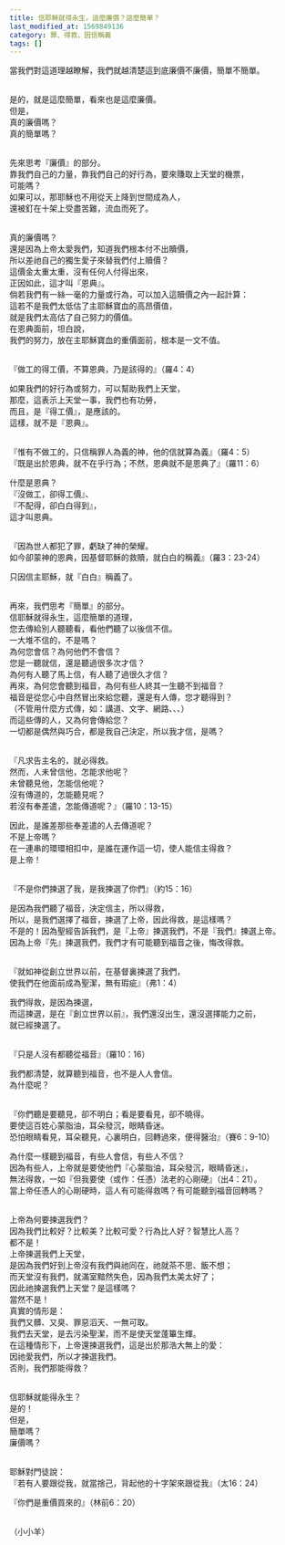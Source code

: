 ```yaml
---
title: 信耶穌就得永生，這麼廉價？這麼簡單？
last_modified_at: 1569849136
category: 罪、得救、因信稱義
tags: []
---
```


<p>當我們對這道理越瞭解，我們就越清楚這到底廉價不廉價，簡單不簡單。</p>
<p><br/>
是的，就是這麼簡單，看來也是這麼廉價。<br/>
但是，<br/>
真的廉價嗎？<br/>
真的簡單嗎？</p>
<p><br/>
先來思考『廉價』的部分。<br/>
靠我們自己的力量，靠我們自己的好行為，要來賺取上天堂的機票，<br/>
可能嗎？<br/>
如果可以，那耶穌也不用從天上降到世間成為人，<br/>
還被釘在十架上受盡苦難，流血而死了。</p>
<p><br/>
真的廉價嗎？<br/>
還是因為上帝太愛我們，知道我們根本付不出贖價，<br/>
所以差祂自己的獨生愛子來替我們付上贖價？<br/>
這價金太重太重，沒有任何人付得出來，<br/>
正因如此，這才叫『恩典』。<br/>
倘若我們有一絲一毫的力量或行為，可以加入這贖價之內一起計算：<br/>
這若不是我們太低估了主耶穌寶血的高昂價值，<br/>
就是我們太高估了自己努力的價值。<br/>
在恩典面前，坦白說，<br/>
我們的努力，放在主耶穌寶血的重價面前，根本是一文不值。</p>
<p><br/>
『做工的得工價，不算恩典，乃是該得的』（羅4：4）</p>
<p>如果我們的好行為或努力，可以幫助我們上天堂，<br/>
那麼，這表示上天堂一事，我們也有功勞，<br/>
而且，是『得工價』，是應該的。<br/>
這樣，就不是『恩典』。</p>
<p><br/>
『惟有不做工的，只信稱罪人為義的神，他的信就算為義』（羅4：5）<br/>
『既是出於恩典，就不在乎行為；不然，恩典就不是恩典了』（羅11：6）</p>
<p>什麼是恩典？<br/>
『沒做工，卻得工價』、<br/>
『不配得，卻白白得到』，<br/>
這才叫恩典。</p>
<p><br/>
『因為世人都犯了罪，虧缺了神的榮耀。<br/>
如今卻蒙神的恩典，因基督耶穌的救贖，就白白的稱義』（羅3：23-24）</p>
<p>只因信主耶穌，就『白白』稱義了。</p>
<p><br/>
再來，我們思考『簡單』的部分。<br/>
信耶穌就得永生，這麼簡單的道理，<br/>
您去傳給別人聽聽看，看他們聽了以後信不信。<br/>
一大堆不信的，不是嗎？<br/>
為何您會信？為何他們不會信？<br/>
您是一聽就信，還是聽過很多次才信？<br/>
為何有人聽了馬上信，有人聽了過很久才信？<br/>
再來，為何您會聽到福音，為何有些人終其一生聽不到福音？<br/>
福音是從您心中自然冒出來給您聽，還是有人傳，您才聽得到？<br/>
（不管用什麼方式傳，如：講道、文字、網路、、、）<br/>
而這些傳的人，又為何會傳給您？<br/>
一切都是偶然與巧合，都是我自己決定，所以我才信，是嗎？</p>
<p><br/>
『凡求告主名的，就必得救。<br/>
然而，人未曾信他，怎能求他呢？<br/>
未曾聽見他，怎能信他呢？<br/>
沒有傳道的，怎能聽見呢？<br/>
若沒有奉差遣，怎能傳道呢？』（羅10：13-15）</p>
<p>因此，是誰差那些奉差遣的人去傳道呢？<br/>
不是上帝嗎？<br/>
在一連串的環環相扣中，是誰在運作這一切，使人能信主得救？<br/>
是上帝！</p>
<p><br/>
『不是你們揀選了我，是我揀選了你們』（約15：16）</p>
<p>是因為我們聽了福音，決定信主，所以得救，<br/>
所以，是我們選擇了福音，揀選了上帝，因此得救，是這樣嗎？<br/>
不是的！因為聖經告訴我們，是『上帝』揀選我們，不是『我們』揀選上帝。<br/>
因為上帝『先』揀選我們，我們才有可能聽到福音之後，悔改得救。</p>
<p><br/>
『就如神從創立世界以前，在基督裏揀選了我們，<br/>
使我們在他面前成為聖潔，無有瑕疵』（弗1：4）</p>
<p>我們得救，是因為揀選，<br/>
而這揀選，是在『創立世界以前』，我們還沒出生，還沒選擇能力之前，<br/>
就已經揀選了。</p>
<p><br/>
『只是人沒有都聽從福音』（羅10：16）</p>
<p>我們都清楚，就算聽到福音，也不是人人會信。<br/>
為什麼呢？</p>
<p><br/>
『你們聽是要聽見，卻不明白；看是要看見，卻不曉得。<br/>
要使這百姓心蒙脂油，耳朵發沉，眼睛昏迷。<br/>
恐怕眼睛看見，耳朵聽見，心裏明白，回轉過來，便得醫治』（賽6：9-10）</p>
<p>為什麼一樣聽到福音，有些人會信，有些人不信？<br/>
因為有些人，上帝就是要使他們『心蒙脂油，耳朵發沉，眼睛昏迷』，<br/>
無法得救，一如『但我要使（或作：任憑）法老的心剛硬』（出4：21）。<br/>
當上帝任憑人的心剛硬時，這人有可能得救嗎？有可能聽到福音回轉嗎？</p>
<p><br/>
上帝為何要揀選我們？<br/>
因為我們比較好？比較美？比較可愛？行為比人好？智慧比人高？<br/>
都不是！<br/>
上帝揀選我們上天堂，<br/>
是因為我們好到上帝沒有我們與祂同在，祂就茶不思、飯不想；<br/>
而天堂沒有我們，就滿室黯然失色，因為我們太美太好了；<br/>
因此祂揀選我們上天堂？是這樣嗎？<br/>
當然不是！<br/>
真實的情形是：<br/>
我們又髒、又臭、罪惡滔天、一無可取。<br/>
我們去天堂，是去污染聖潔，而不是使天堂蓬篳生輝。<br/>
在這種情形下，上帝還揀選我們，這是出於那浩大無上的愛：<br/>
因祂愛我們，所以才揀選我們。<br/>
否則，我們那能得救？</p>
<p><br/>
信耶穌就能得永生？<br/>
是的！<br/>
但是，<br/>
簡單嗎？<br/>
廉價嗎？</p>
<p><br/>
耶穌對門徒說：<br/>
『若有人要跟從我，就當捨己，背起他的十字架來跟從我』（太16：24）</p>
<p>『你們是重價買來的』（林前6：20）</p>
<p><br/>
（小小羊）</p>
